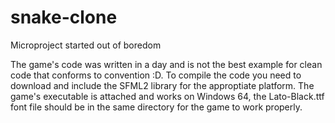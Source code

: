 # snake-clone
Microproject started out of boredom

The game's code was written in a day and is not the best example for clean code that conforms to convention :D.
To compile the code you need to download and include the SFML2 library for the approptiate platform.
The game's executable is attached and works on Windows 64, the Lato-Black.ttf font file should be in the same directory for the game to work properly.
